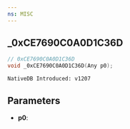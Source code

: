 ```yaml
---
ns: MISC
---
```

## _0xCE7690C0A0D1C36D

```c
// 0xCE7690C0A0D1C36D
void _0xCE7690C0A0D1C36D(Any p0);
```

```
NativeDB Introduced: v1207
```

## Parameters
* **p0**:
